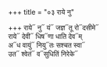 +++
title = "०३ राये नु"

+++
राये᳓ नु᳓ यं᳓ जज्ञ᳓तू रो᳓दसीमे᳓  
राये᳓ देवी᳓ धिष᳓णा धाति देव᳓म्  
अ᳓ध वायुं᳓ नियु᳓तः सश्चत स्वा᳓  
उत᳓ श्वेतं᳓ व᳓सुधितिं निरेके᳓